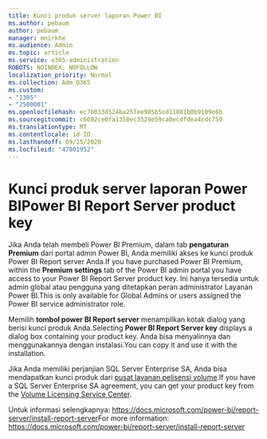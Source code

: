 ```yaml
---
title: Kunci produk server laporan Power BI
ms.author: pebaum
author: pebaum
manager: mnirkhe
ms.audience: Admin
ms.topic: article
ms.service: o365-administration
ROBOTS: NOINDEX, NOFOLLOW
localization_priority: Normal
ms.collection: Adm_O365
ms.custom:
- "1305"
- "2500001"
ms.openlocfilehash: ec7b033d524ba257ee985b5cd11881b0b9109e8b
ms.sourcegitcommit: c6692ce0fa1358ec3529e59ca0ecdfdea4cdc759
ms.translationtype: MT
ms.contentlocale: id-ID
ms.lasthandoff: 09/15/2020
ms.locfileid: "47801952"
---
```

# <a name="power-bi-report-server-product-key"></a><span data-ttu-id="d8012-102">Kunci produk server laporan Power BI</span><span class="sxs-lookup"><span data-stu-id="d8012-102">Power BI Report Server product key</span></span>

<span data-ttu-id="d8012-103">Jika Anda telah membeli Power BI Premium, dalam tab **pengaturan Premium** dari portal admin Power BI, Anda memiliki akses ke kunci produk Power BI Report server Anda.</span><span class="sxs-lookup"><span data-stu-id="d8012-103">If you have purchased Power BI Premium, within the **Premium settings** tab of the Power BI admin portal you have access to your Power BI Report Server product key.</span></span> <span data-ttu-id="d8012-104">Ini hanya tersedia untuk admin global atau pengguna yang ditetapkan peran administrator Layanan Power BI.</span><span class="sxs-lookup"><span data-stu-id="d8012-104">This is only available for Global Admins or users assigned the Power BI service administrator role.</span></span>

<span data-ttu-id="d8012-105">Memilih **tombol power BI Report server** menampilkan kotak dialog yang berisi kunci produk Anda.</span><span class="sxs-lookup"><span data-stu-id="d8012-105">Selecting **Power BI Report Server key** displays a dialog box containing your product key.</span></span> <span data-ttu-id="d8012-106">Anda bisa menyalinnya dan menggunakannya dengan instalasi.</span><span class="sxs-lookup"><span data-stu-id="d8012-106">You can copy it and use it with the installation.</span></span>

<span data-ttu-id="d8012-107">Jika Anda memiliki perjanjian SQL Server Enterprise SA, Anda bisa mendapatkan kunci produk dari [pusat layanan pelisensi volume](https://www.microsoft.com/Licensing/servicecenter/).</span><span class="sxs-lookup"><span data-stu-id="d8012-107">If you have a SQL Server Enterprise SA agreement, you can get your product key from the [Volume Licensing Service Center](https://www.microsoft.com/Licensing/servicecenter/).</span></span>

<span data-ttu-id="d8012-108">Untuk informasi selengkapnya: https://docs.microsoft.com/power-bi/report-server/install-report-server</span><span class="sxs-lookup"><span data-stu-id="d8012-108">For more information: https://docs.microsoft.com/power-bi/report-server/install-report-server</span></span>
